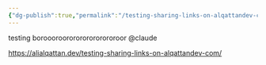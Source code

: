 ```yaml
---
{"dg-publish":true,"permalink":"/testing-sharing-links-on-alqattandev-com/","dgPassFrontmatter":true,"noteIcon":"","created":"2025-03-30T14:35:33.861-07:00","updated":"2025-03-30T17:36:00.324-07:00"}
---
```


testing boroooroororororororororoor @claude 

https://alialqattan.dev/testing-sharing-links-on-alqattandev-com/